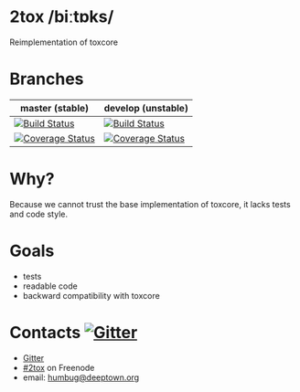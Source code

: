 # 2tox /biːtɒks/
Reimplementation of toxcore

Branches
========

master (stable) | develop (unstable)
--------------- | -----------------
[![Build Status](https://travis-ci.org/kpp/2tox.svg?branch=master)](https://travis-ci.org/kpp/2tox) | [![Build Status](https://travis-ci.org/kpp/2tox.svg?branch=develop)](https://travis-ci.org/kpp/2tox)
[![Coverage Status](https://coveralls.io/repos/kpp/2tox/badge.svg?branch=master&service=github)](https://coveralls.io/github/kpp/2tox?branch=master) | [![Coverage Status](https://coveralls.io/repos/kpp/2tox/badge.svg?branch=develop&service=github)](https://coveralls.io/github/kpp/2tox?branch=develop)

# Why?
Because we cannot trust the base implementation of toxcore, it lacks tests and code style.

# Goals
* tests
* readable code
* backward compatibility with toxcore

# Contacts [![Gitter](https://badges.gitter.im/kpp/2tox.svg)](https://gitter.im/kpp/2tox?utm_source=badge&utm_medium=badge&utm_campaign=pr-badge)
* [Gitter](https://gitter.im/kpp/2tox?utm_source=share-link&utm_medium=link&utm_campaign=share-link)
* [#2tox](http://irc.lc/freenode/2tox/) on Freenode
* email: humbug@deeptown.org
